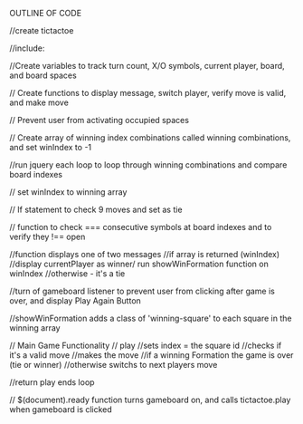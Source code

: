 OUTLINE OF CODE

//create tictactoe

//include:

//Create variables to track turn count, X/O symbols, current player, board, and board spaces

// Create functions to display message, switch player, verify move is valid, and make move

// Prevent user from activating occupied spaces

// Create array of winning index combinations called winning combinations, and set winIndex to -1

//run jquery each loop to loop through winning combinations and compare board indexes 

// set winIndex to winning array

// If statement to check 9 moves and set as tie

// function to check === consecutive symbols at board indexes and to verify they !== open
 
//function displays one of two messages
  //if array is returned (winIndex)
  //display currentPlayer as winner/ run showWinFormation function on winIndex
  //otherwise - it's a tie


//turn of gameboard listener to prevent user from clicking after game is over, and display Play Again Button

//showWinFormation adds a class of 'winning-square' to each square in the winning array


// Main Game Functionality 
    // play 
        //sets index = the square id
        //checks if it's a valid move
        //makes the move
        //if a winning Formation the game is over (tie or winner)
        //otherwise switchs to next players move

//return play ends loop

// $(document).ready function turns gameboard on, and calls tictactoe.play when gameboard is clicked

